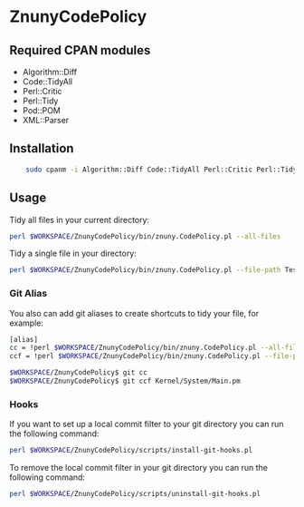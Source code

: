 # ZnunyCodePolicy

## Required CPAN modules

* Algorithm::Diff
* Code::TidyAll
* Perl::Critic
* Perl::Tidy
* Pod::POM
* XML::Parser

## Installation

```bash
    sudo cpanm -i Algorithm::Diff Code::TidyAll Perl::Critic Perl::Tidy Pod::POM XML::Parser
```

## Usage

Tidy all files in your current directory:
```bash
perl $WORKSPACE/ZnunyCodePolicy/bin/znuny.CodePolicy.pl --all-files
```

Tidy a single file in your directory:
```bash
perl $WORKSPACE/ZnunyCodePolicy/bin/znuny.CodePolicy.pl --file-path Test.pm
```

### Git Alias
You also can add git aliases to create shortcuts to tidy your file, for example:
```bash
[alias]
cc = !perl $WORKSPACE/ZnunyCodePolicy/bin/znuny.CodePolicy.pl --all-files
ccf = !perl $WORKSPACE/ZnunyCodePolicy/bin/znuny.CodePolicy.pl --file-path $@
```

```bash
$WORKSPACE/ZnunyCodePolicy$ git cc
$WORKSPACE/ZnunyCodePolicy$ git ccf Kernel/System/Main.pm
```

### Hooks
If you want to set up a local commit filter to your git directory you can run the following command:
```bash
perl $WORKSPACE/ZnunyCodePolicy/scripts/install-git-hooks.pl
```

To remove the local commit filter in your git directory you can run the following command:
```bash
perl $WORKSPACE/ZnunyCodePolicy/scripts/uninstall-git-hooks.pl
```
